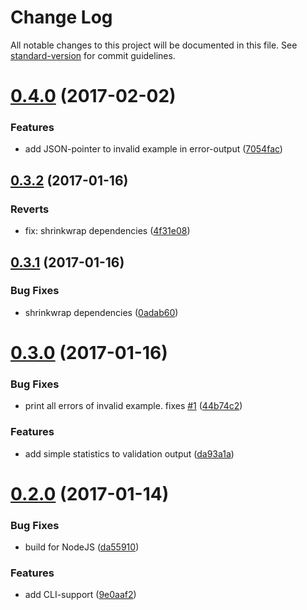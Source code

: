 # Change Log

All notable changes to this project will be documented in this file. See [standard-version](https://github.com/conventional-changelog/standard-version) for commit guidelines.

<a name="0.4.0"></a>
# [0.4.0](https://github.com/codekie/swagger-examples-validator/compare/v0.3.2...v0.4.0) (2017-02-02)


### Features

* add JSON-pointer to invalid example in error-output ([7054fac](https://github.com/codekie/swagger-examples-validator/commit/7054fac))



<a name="0.3.2"></a>
## [0.3.2](https://github.com/codekie/swagger-examples-validator/compare/v0.3.1...v0.3.2) (2017-01-16)


### Reverts

* fix: shrinkwrap dependencies ([4f31e08](https://github.com/codekie/swagger-examples-validator/commit/4f31e08))



<a name="0.3.1"></a>
## [0.3.1](https://github.com/codekie/swagger-examples-validator/compare/v0.3.0...v0.3.1) (2017-01-16)


### Bug Fixes

* shrinkwrap dependencies ([0adab60](https://github.com/codekie/swagger-examples-validator/commit/0adab60))



<a name="0.3.0"></a>
# [0.3.0](https://github.com/codekie/swagger-examples-validator/compare/v0.2.0...v0.3.0) (2017-01-16)


### Bug Fixes

* print all errors of invalid example. fixes [#1](https://github.com/codekie/swagger-examples-validator/issues/1) ([44b74c2](https://github.com/codekie/swagger-examples-validator/commit/44b74c2))


### Features

* add simple statistics to validation output ([da93a1a](https://github.com/codekie/swagger-examples-validator/commit/da93a1a))



<a name="0.2.0"></a>
# [0.2.0](https://github.com/codekie/swagger-examples-validator/compare/v0.1.0...v0.2.0) (2017-01-14)


### Bug Fixes

* build for NodeJS ([da55910](https://github.com/codekie/swagger-examples-validator/commit/da55910))


### Features

* add CLI-support ([9e0aaf2](https://github.com/codekie/swagger-examples-validator/commit/9e0aaf2))
